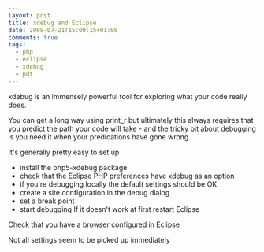 ```yaml
---
layout: post
title: xdebug and Eclipse
date: 2009-07-21T15:00:15+01:00
comments: true
tags:
  - php
  - eclipse
  - xdebug
  - pdt
---
```


xdebug is an immensely powerful tool for exploring what your code really does.

You can get a long way using print_r but ultimately this always requires that you predict the path your code will take - and the tricky bit about debugging is you need it when your predications have gone wrong.

It's generally pretty easy to set up

<!--more-->

- install the php5-xdebug package
- check that the Eclipse PHP preferences have xdebug as an option
- if you're debugging locally the default settings should be OK
- create a site configuration in the debug dialog
- set a break point
- start debugging
  If it doesn't work at first restart Eclipse

Check that you have a browser configured in Eclipse

Not all settings seem to be picked up immediately
